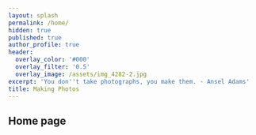 ```yaml
---
layout: splash
permalink: /home/
hidden: true
published: true
author_profile: true
header:
  overlay_color: '#000'
  overlay_filter: '0.5'
  overlay_image: /assets/img_4282-2.jpg
excerpt: 'You don''t take photographs, you make them. - Ansel Adams'
title: Making Photos
---
```



## Home page

